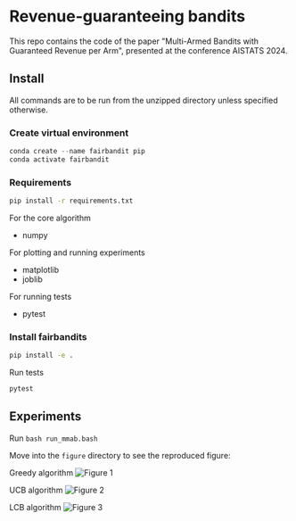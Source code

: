 # Revenue-guaranteeing bandits

This repo contains the code of the paper "Multi-Armed Bandits with Guaranteed Revenue per Arm", presented at the conference AISTATS 2024.

## Install
All commands are to be run from the unzipped directory unless specified otherwise.

### Create virtual environment
``` python
conda create --name fairbandit pip
conda activate fairbandit
```

### Requirements
``` bash
pip install -r requirements.txt
```

For the core algorithm
* numpy

For plotting and running experiments
* matplotlib
* joblib

For running tests
* pytest

### Install fairbandits
``` bash
pip install -e .
```

Run tests
``` bash
pytest
```


## Experiments

Run `bash run_mmab.bash`

Move into the `figure` directory to see the reproduced figure:

Greedy algorithm
![Figure 1](./figures/mab_Greedy.png)


UCB algorithm
![Figure 2](./figures/mab_UCB.png)


LCB algorithm
![Figure 3](./figures/mab_LCB.png)
